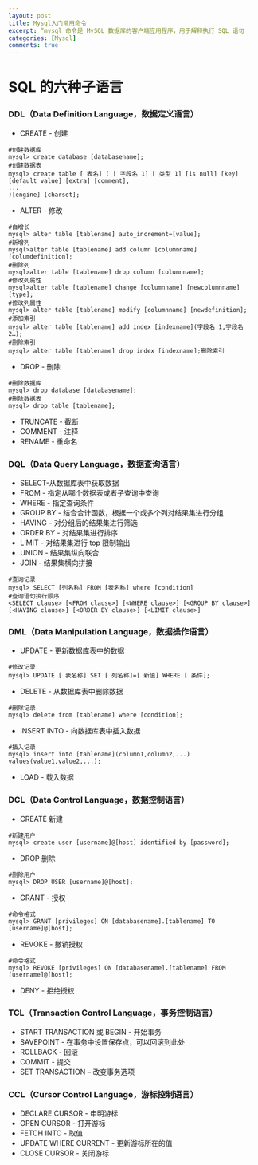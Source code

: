 ```yaml
---
layout: post
title: Mysql入门常用命令
excerpt: “mysql 命令是 MySQL 数据库的客户端应用程序，用于解释执行 SQL 语句
categories: [Mysql]
comments: true
---
```

# SQL 的六种子语言
### DDL（Data Definition Language，数据定义语言）
* CREATE - 创建
```
#创建数据库
mysql> create database [databasename];
#创建数据表
mysql> create table [ 表名] ( [ 字段名 1] [ 类型 1] [is null] [key] [default value] [extra] [comment],
...
)[engine] [charset];
```
* ALTER - 修改
```
#自增长
mysql> alter table [tablename] auto_increment=[value];
#新增列
mysql>alter table [tablename] add column [columnname] [columdefinition];
#删除列
mysql>alter table [tablename] drop column [columnname];
#修改列属性
mysql>alter table [tablename] change [columnname] [newcolumnname] [type];
#修改列属性
mysql> alter table [tablename] modify [columnname] [newdefinition];
#添加索引
mysql> alter table [tablename] add index [indexname](字段名 1,字段名 2…);
#删除索引
mysql> alter table [tablename] drop index [indexname];删除索引
```
* DROP - 删除
```
#删除数据库
mysql> drop database [databasename];
#删除数据表
mysql> drop table [tablename];
```
* TRUNCATE - 截断
* COMMENT - 注释
* RENAME - 重命名
### DQL（Data Query Language，数据查询语言）
* SELECT-从数据库表中获取数据
* FROM - 指定从哪个数据表或者子查询中查询
* WHERE - 指定查询条件
* GROUP BY - 结合合计函数，根据一个或多个列对结果集进行分组
* HAVING - 对分组后的结果集进行筛选
* ORDER BY - 对结果集进行排序
* LIMIT - 对结果集进行 top 限制输出
* UNION - 结果集纵向联合
* JOIN - 结果集横向拼接

```
#查询记录
mysql> SELECT [列名称] FROM [表名称] where [condition]
#查询语句执行顺序
<SELECT clause> [<FROM clause>] [<WHERE clause>] [<GROUP BY clause>] [<HAVING clause>] [<ORDER BY clause>] [<LIMIT clause>]
```
### DML（Data Manipulation Language，数据操作语言）
* UPDATE - 更新数据库表中的数据
```
#修改记录
mysql> UPDATE [ 表名称] SET [ 列名称]=[ 新值] WHERE [ 条件];
```
* DELETE - 从数据库表中删除数据
```
#删除记录
mysql> delete from [tablename] where [condition];
```
* INSERT INTO - 向数据库表中插入数据
```
#插入记录
mysql> insert into [tablename](column1,column2,...) values(value1,value2,...);
```
* LOAD - 载入数据
### DCL（Data Control Language，数据控制语言）
* CREATE 新建
```
#新建用户
mysql> create user [username]@[host] identified by [password];
```
* DROP 删除
```
#删除用户
mysql> DROP USER [username]@[host];
```
* GRANT - 授权
```
#命令格式
mysql> GRANT [privileges] ON [databasename].[tablename] TO [username]@[host];
```
* REVOKE - 撤销授权
```
#命令格式
mysql> REVOKE [privileges] ON [databasename].[tablename] FROM [username]@[host];
```
* DENY - 拒绝授权
### TCL（Transaction Control Language，事务控制语言）
* START TRANSACTION 或 BEGIN - 开始事务
* SAVEPOINT - 在事务中设置保存点，可以回滚到此处
* ROLLBACK - 回滚
* COMMIT - 提交
* SET TRANSACTION – 改变事务选项
### CCL（Cursor Control Language，游标控制语言）
* DECLARE CURSOR - 申明游标
* OPEN CURSOR - 打开游标
* FETCH INTO - 取值
* UPDATE WHERE CURRENT - 更新游标所在的值
* CLOSE CURSOR - 关闭游标
